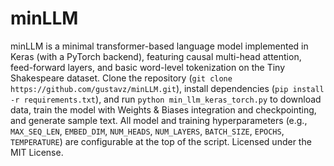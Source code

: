 # minLLM

minLLM is a minimal transformer-based language model implemented in Keras (with a PyTorch backend), featuring causal multi-head attention, feed-forward layers, and basic word-level tokenization on the Tiny Shakespeare dataset. Clone the repository (`git clone https://github.com/gustavz/minLLM.git`), install dependencies (`pip install -r requirements.txt`), and run `python min_llm_keras_torch.py` to download data, train the model with Weights & Biases integration and checkpointing, and generate sample text. All model and training hyperparameters (e.g., `MAX_SEQ_LEN`, `EMBED_DIM`, `NUM_HEADS`, `NUM_LAYERS`, `BATCH_SIZE`, `EPOCHS`, `TEMPERATURE`) are configurable at the top of the script. Licensed under the MIT License.
